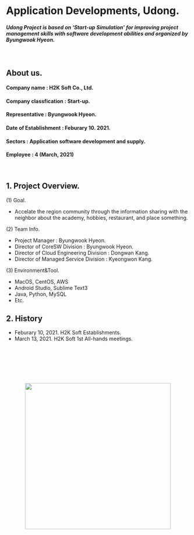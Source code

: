 # Application Developments, Udong.
##### Udong Project is based on ‘Start-up Simulation’ for improving project management skills with software development abilities and organized by Byungwook Hyeon.
<br>

## About us.
#### Company name : H2K Soft Co., Ltd.
#### Company classfication : Start-up.
#### Representative : Byungwook Hyeon.
#### Date of Establishment : Feburary 10. 2021.
#### Sectors : Application software development and supply.
#### Employee : 4 (March, 2021)
<br>

## 1. Project Overview.
(1) Goal.
- Accelate the region community through the information sharing with the neighbor about the academy, hobbies, restaurant, and place something.

(2) Team Info.
- Project Manager : Byungwook Hyeon.
- Director of CoreSW Division : Byungwook Hyeon.
- Director of Cloud Engineering Division : Dongwan Kang.
- Director of Managed Service Division : Kyeongwon Kang.

(3) Environment&Tool.
- MacOS, CentOS, AWS
- Android Studio, Sublime Text3
- Java, Python, MySQL
- Etc.

## 2. History
- Feburary 10, 2021.  H2K Soft Establishments.
- March 13, 2021.  H2K Soft 1st All-hands meetings.

<br><br><br><br><br>
<p align="center"><img src="https://github.com/mornadina13/Udong/blob/main/CI/CI.png" witdh="700" height="400" /></p>

